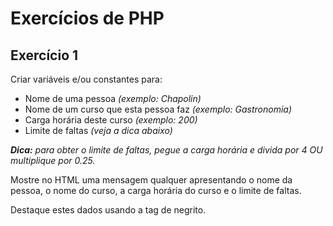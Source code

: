 # Exercícios de PHP

## Exercício 1

Criar variáveis e/ou constantes para:

- Nome de uma pessoa *(exemplo: Chapolin)*
- Nome de um curso que esta pessoa faz *(exemplo: Gastronomia)*
- Carga horária deste curso *(exemplo: 200)*
- Limite de faltas *(veja a dica abaixo)*

***Dica:** para obter o limite de faltas, pegue a carga horária e divida por 4 OU multiplique por 0.25.*

Mostre no HTML uma mensagem qualquer apresentando o nome da pessoa, o nome do curso, a carga horária do curso e o limite de faltas.

Destaque estes dados usando a tag de negrito.





